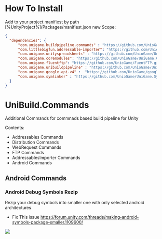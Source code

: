 # How To Install


Add to your project manifiest by path [%UnityProject%]/Packages/manifiest.json new Scope:

```json
{
  "dependencies": {
      "com.unigame.buildpipeline.commands" : "https://github.com/UnioGame/UnioGame.UniBuildCommands.git",
      "com.littlebigfun.addressable-importer": "https://github.com/UnioGame/unity-addressable-importer.git",
      "com.unigame.unityspreadsheets" : "https://github.com/UnioGame/UniGame.GoogleSpreadsheetsImporter.git",
      "com.unigame.coremodules": "https://github.com/UnioGame/UniGame.CoreModules.git",
      "com.unigame.fluentftp": "https://github.com/UnioGame/FuentFTP.git",
      "com.unigame.unibuildpipeline" : "https://github.com/UnioGame/UniGame.UniBuild.git",
      "com.unigame.google.api.v4" :  "https://github.com/UnioGame/google.api.v4.git",
      "com.unigame.symlinker" : "https://github.com/UnioGame/UniGame.SymLinker.git"
  }
}
```

# UniBuild.Commands
Additional Commands for commnads based build pipeline for Unity

Contents:

- Addressables Commands
- Distribution Commands
- WebRequest Commands
- FTP Commands
- AddressablesImporter Commands
- Android Commands



## Android Commands

### Android Debug Symbols Rezip 

Rezip your debug symbols into smaller one with only selected android architectures

- Fix This issue
https://forum.unity.com/threads/making-android-symbols-package-smaller.1109600/

![](https://github.com/UniGameTeam/UniBuild.Commands/blob/master/Editor/GitAssets/rezip_command.png)
